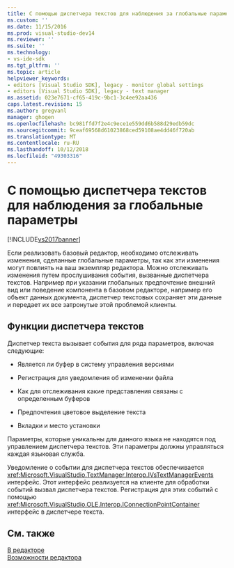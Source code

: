 ```yaml
---
title: С помощью диспетчера текстов для наблюдения за глобальные параметры | Документация Майкрософт
ms.custom: ''
ms.date: 11/15/2016
ms.prod: visual-studio-dev14
ms.reviewer: ''
ms.suite: ''
ms.technology:
- vs-ide-sdk
ms.tgt_pltfrm: ''
ms.topic: article
helpviewer_keywords:
- editors [Visual Studio SDK], legacy - monitor global settings
- editors [Visual Studio SDK], legacy - text manager
ms.assetid: 023e7671-cf65-419c-9bc1-3c4ee92aa436
caps.latest.revision: 15
ms.author: gregvanl
manager: ghogen
ms.openlocfilehash: bc981ffd7f2e4c9ece1e559dd6b588d29edb59dc
ms.sourcegitcommit: 9ceaf69568d61023868ced59108ae4dd46f720ab
ms.translationtype: MT
ms.contentlocale: ru-RU
ms.lasthandoff: 10/12/2018
ms.locfileid: "49303316"
---
```

# <a name="using-the-text-manager-to-monitor-global-settings"></a>С помощью диспетчера текстов для наблюдения за глобальные параметры
[!INCLUDE[vs2017banner](../includes/vs2017banner.md)]

Если реализовать базовый редактор, необходимо отслеживать изменения, сделанные глобальные параметры, так как эти изменения могут повлиять на ваш экземпляр редактора. Можно отслеживать изменения путем прослушивания события, вызванные диспетчера текстов. Например при указании глобальных предпочтение внешний вид или поведение компонента в базовом редакторе, например его объект данных документа, диспетчер текстовых сохраняет эти данные и передает их все затронутые этой проблемой клиенты.  
  
## <a name="text-manager-functions"></a>Функции диспетчера текстов  
 Диспетчер текста вызывает события для ряда параметров, включая следующие:  
  
-   Является ли буфер в систему управления версиями  
  
-   Регистрация для уведомления об изменении файла  
  
-   Как для отслеживания какие представления связаны с определенным буферов  
  
-   Предпочтения цветовое выделение текста  
  
-   Вкладки и место установки  
  
 Параметры, которые уникальны для данного языка не находятся под управлением диспетчера текстов. Эти параметры должны управляться каждая языковая служба.  
  
 Уведомление о событии для диспетчера текстов обеспечивается <xref:Microsoft.VisualStudio.TextManager.Interop.IVsTextManagerEvents> интерфейс. Этот интерфейс реализуется на клиенте для обработки событий вызвал диспетчера текстов. Регистрация для этих событий с помощью <xref:Microsoft.VisualStudio.OLE.Interop.IConnectionPointContainer> интерфейс в диспетчере текста.  
  
## <a name="see-also"></a>См. также  
 [В редакторе](../extensibility/inside-the-core-editor.md)   
 [Возможности редактора](http://msdn.microsoft.com/en-us/bdac940d-1f14-4019-a01f-fd0bb3dc7198)

